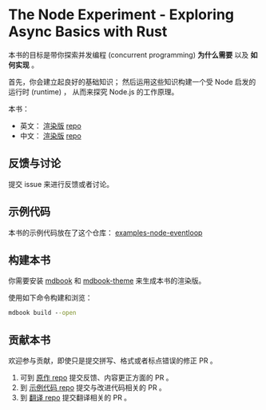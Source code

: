 # The Node Experiment - Exploring Async Basics with Rust

本书的目标是带你探索并发编程 (concurrent programming) **为什么需要** 以及 **如何实现** 。

首先，你会建立起良好的基础知识；
然后运用这些知识构建一个受 Node 启发的运行时 (runtime) ，
从而来探究 Node.js 的工作原理。

本书：
- 英文：
  [渲染版](https://cfsamson.github.io/book-exploring-async-basics)
  [repo](https://github.com/cfsamson/book-exploring-async-basics)
- 中文：
  [渲染版](https://zjp-cn.github.io/exploring-async-basics-with-rust_zh)
  [repo](https://github.com/zjp-CN/exploring-async-basics-with-rust_zh)

## 反馈与讨论

提交 issue 来进行反馈或者讨论。

## 示例代码

本书的示例代码放在了这个仓库：
[examples-node-eventloop](https://github.com/cfsamson/examples-node-eventloop)

## 构建本书

你需要安装 
[mdbook](https://github.com/rust-lang-nursery/mdBook) 
和
[mdbook-theme](https://github.com/zjp-CN/mdbook-theme)
来生成本书的渲染版。

使用如下命令构建和浏览：

```cmd
mdbook build --open
```

## 贡献本书

欢迎参与贡献，即使只是提交拼写、格式或者标点错误的修正 PR 。

1. 可到 [原作 repo](https://github.com/cfsamson/book-exploring-async-basics) 
提交反馈、内容更正方面的 PR 。
2. 到 [示例代码 repo](https://github.com/cfsamson/examples-node-eventloop) 
提交与改进代码相关的 PR 。
3. 到 [翻译 repo](https://github.com/zjp-CN/exploring-async-basics-with-rust_zh)
提交翻译相关的 PR 。

